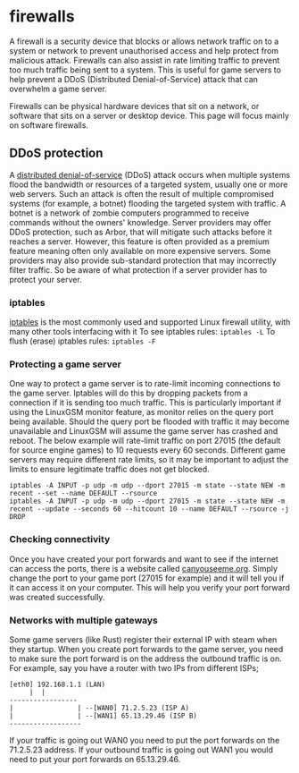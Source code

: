 # firewalls

A firewall is a security device that blocks or allows network traffic on to a system or network to prevent unauthorised access and help protect from malicious attack. Firewalls can also assist in rate limiting traffic to prevent too much traffic being sent to a system. This is useful for game servers to help prevent a DDoS \(Distributed Denial-of-Service\) attack that can overwhelm a game server.

Firewalls can be physical hardware devices that sit on a network, or software that sits on a server or desktop device. This page will focus mainly on software firewalls.

## DDoS protection

A [distributed denial-of-service](https://en.wikipedia.org/wiki/Denial-of-service_attack) \(DDoS\) attack occurs when multiple systems flood the bandwidth or resources of a targeted system, usually one or more web servers. Such an attack is often the result of multiple compromised systems \(for example, a botnet\) flooding the targeted system with traffic. A botnet is a network of zombie computers programmed to receive commands without the owners' knowledge. Server providers may offer DDoS protection, such as Arbor, that will mitigate such attacks before it reaches a server. However, this feature is often provided as a premium feature meaning often only available on more expensive servers. Some providers may also provide sub-standard protection that may incorrectly filter traffic. So be aware of what protection if a server provider has to protect your server.

### iptables

[iptables](http://ipset.netfilter.org/iptables.man.html) is the most commonly used and supported Linux firewall utility, with many other tools interfacing with it To see iptables rules: `iptables -L` To flush \(erase\) iptables rules: `iptables -F`

### Protecting a game server

One way to protect a game server is to rate-limit incoming connections to the game server. Iptables will do this by dropping packets from a connection if it is sending too much traffic. This is particularly important if using the LinuxGSM monitor feature, as monitor relies on the query port being available. Should the query port be flooded with traffic it may become unavailable and LinuxGSM will assume the game server has crashed and reboot. The below example will rate-limit traffic on port 27015 \(the default for source engine games\) to 10 requests every 60 seconds. Different game servers may require different rate limits, so it may be important to adjust the limits to ensure legitimate traffic does not get blocked.

```text
iptables -A INPUT -p udp -m udp --dport 27015 -m state --state NEW -m recent --set --name DEFAULT --rsource
iptables -A INPUT -p udp -m udp --dport 27015 -m state --state NEW -m recent --update --seconds 60 --hitcount 10 --name DEFAULT --rsource -j DROP
```

### Checking connectivity

Once you have created your port forwards and want to see if the internet can access the ports, there is a website called [canyouseeme.org](http://www.canyouseeme.org). Simply change the port to your game port \(27015 for example\) and it will tell you if it can access it on your computer. This will help you verify your port forward was created successfully.

### Networks with multiple gateways

Some game servers \(like Rust\) register their external IP with steam when they startup. When you create port forwards to the game server, you need to make sure the port forward is on the address the outbound traffic is on. For example, say you have a router with two IPs from different ISPs;

```text
[eth0] 192.168.1.1 (LAN)
     |  |
-----------------
|                | --[WAN0] 71.2.5.23 (ISP A)  
|                | --[WAN1] 65.13.29.46 (ISP B)  
------------------
```

If your traffic is going out WAN0 you need to put the port forwards on the 71.2.5.23 address. If your outbound traffic is going out WAN1 you would need to put your port forwards on 65.13.29.46.

